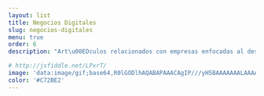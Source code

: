 ```yaml
---
layout: list
title: Negocios Digitales
slug: negocios-digitales
menu: true
order: 6
description: "Art\u00EDculos relacionados con empresas enfocadas al desarrollo de la creatividad de base tecnol\u00F3gica"

# http://jsfiddle.net/LPxrT/
image: 'data:image/gif;base64,R0lGODlhAQABAPAAACAgIP///yH5BAAAAAAALAAAAAABAAEAAAICRAEAOw=='
color: '#C72BE2'
---
```

